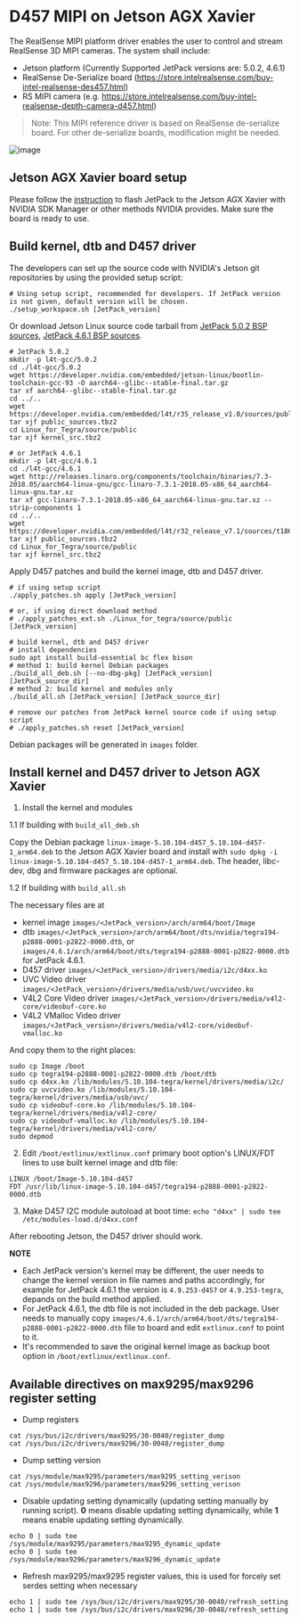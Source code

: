 # D457 MIPI on Jetson AGX Xavier
The RealSense MIPI platform driver enables the user to control and stream RealSense 3D MIPI cameras.
The system shall include:
* Jetson platform (Currently Supported JetPack versions are: 5.0.2, 4.6.1)
* RealSense De-Serialize board (https://store.intelrealsense.com/buy-intel-realsense-des457.html)
* RS MIPI camera (e.g. https://store.intelrealsense.com/buy-intel-realsense-depth-camera-d457.html)

> Note: This MIPI reference driver is based on RealSense de-serialize board. For other de-serialize boards, modification might be needed. 

![image](https://user-images.githubusercontent.com/64067618/216807681-ed679a79-71d6-43ab-bfde-e0abb019b72d.png)


## Jetson AGX Xavier board setup

Please follow the [instruction](https://docs.nvidia.com/sdk-manager/install-with-sdkm-jetson/index.html) to flash JetPack to the Jetson AGX Xavier with NVIDIA SDK Manager or other methods NVIDIA provides. Make sure the board is ready to use.

## Build kernel, dtb and D457 driver

The developers can set up the source code with NVIDIA's Jetson git repositories by using the provided setup script:

```
# Using setup script, recommended for developers. If JetPack version is not given, default version will be chosen.
./setup_workspace.sh [JetPack_version]
```

Or download Jetson Linux source code tarball from [JetPack 5.0.2 BSP sources](https://developer.nvidia.com/embedded/l4t/r35_release_v1.0/sources/public_sources.tbz2), [JetPack 4.6.1 BSP sources](https://developer.nvidia.com/embedded/l4t/r32_release_v7.1/sources/t186/public_sources.tbz2).

```
# JetPack 5.0.2
mkdir -p l4t-gcc/5.0.2
cd ./l4t-gcc/5.0.2
wget https://developer.nvidia.com/embedded/jetson-linux/bootlin-toolchain-gcc-93 -O aarch64--glibc--stable-final.tar.gz
tar xf aarch64--glibc--stable-final.tar.gz
cd ../..
wget https://developer.nvidia.com/embedded/l4t/r35_release_v1.0/sources/public_sources.tbz2
tar xjf public_sources.tbz2
cd Linux_for_Tegra/source/public
tar xjf kernel_src.tbz2

# or JetPack 4.6.1
mkdir -p l4t-gcc/4.6.1
cd ./l4t-gcc/4.6.1
wget http://releases.linaro.org/components/toolchain/binaries/7.3-2018.05/aarch64-linux-gnu/gcc-linaro-7.3.1-2018.05-x86_64_aarch64-linux-gnu.tar.xz
tar xf gcc-linaro-7.3.1-2018.05-x86_64_aarch64-linux-gnu.tar.xz --strip-components 1
cd ../..
wget https://developer.nvidia.com/embedded/l4t/r32_release_v7.1/sources/t186/public_sources.tbz2
tar xjf public_sources.tbz2
cd Linux_for_Tegra/source/public
tar xjf kernel_src.tbz2
```

Apply D457 patches and build the kernel image, dtb and D457 driver.

```
# if using setup script
./apply_patches.sh apply [JetPack_version]

# or, if using direct download method
# ./apply_patches_ext.sh ./Linux_for_tegra/source/public [JetPack_version]

# build kernel, dtb and D457 driver
# install dependencies
sudo apt install build-essential bc flex bison
# method 1: build kernel Debian packages
./build_all_deb.sh [--no-dbg-pkg] [JetPack_version] [JetPack_source_dir]
# method 2: build kernel and modules only
./build_all.sh [JetPack_version] [JetPack_source_dir]

# remove our patches from JetPack kernel source code if using setup script
# ./apply_patches.sh reset [JetPack_version]
```

Debian packages will be generated in `images` folder.

## Install kernel and D457 driver to Jetson AGX Xavier

1. Install the kernel and modules

1.1 If building with `build_all_deb.sh`

Copy the Debian package `linux-image-5.10.104-d457_5.10.104-d457-1_arm64.deb` to the Jetson AGX Xavier board and install with `sudo dpkg -i linux-image-5.10.104-d457_5.10.104-d457-1_arm64.deb`. The header, libc-dev, dbg and firmware packages are optional.

1.2 If building with `build_all.sh`

The necessary files are at
- kernel image `images/<JetPack_version>/arch/arm64/boot/Image`
- dtb `images/<JetPack_version>/arch/arm64/boot/dts/nvidia/tegra194-p2888-0001-p2822-0000.dtb`, or `images/4.6.1/arch/arm64/boot/dts/tegra194-p2888-0001-p2822-0000.dtb` for JetPack 4.6.1.
- D457 driver `images/<JetPack_version>/drivers/media/i2c/d4xx.ko`
- UVC Video driver `images/<JetPack_version>/drivers/media/usb/uvc/uvcvideo.ko`
- V4L2 Core Video driver `images/<JetPack_version>/drivers/media/v4l2-core/videobuf-core.ko`
- V4L2 VMalloc Video driver `images/<JetPack_version>/drivers/media/v4l2-core/videobuf-vmalloc.ko`

And copy them to the right places:
```
sudo cp Image /boot
sudo cp tegra194-p2888-0001-p2822-0000.dtb /boot/dtb
sudo cp d4xx.ko /lib/modules/5.10.104-tegra/kernel/drivers/media/i2c/
sudo cp uvcvideo.ko /lib/modules/5.10.104-tegra/kernel/drivers/media/usb/uvc/
sudo cp videobuf-core.ko /lib/modules/5.10.104-tegra/kernel/drivers/media/v4l2-core/
sudo cp videobuf-vmalloc.ko /lib/modules/5.10.104-tegra/kernel/drivers/media/v4l2-core/
sudo depmod
```

2. Edit `/boot/extlinux/extlinux.conf` primary boot option's LINUX/FDT lines to use built kernel image and dtb file:

```
LINUX /boot/Image-5.10.104-d457
FDT /usr/lib/linux-image-5.10.104-d457/tegra194-p2888-0001-p2822-0000.dtb
```

3. Make D457 I2C module autoload at boot time: `echo "d4xx" | sudo tee /etc/modules-load.d/d4xx.conf`

After rebooting Jetson, the D457 driver should work.

**NOTE**

- Each JetPack version's kernel may be different, the user needs to change the kernel version in file names and paths accordingly, for example for JetPack 4.6.1 the version is `4.9.253-d457` or `4.9.253-tegra`, depands on the build method applied.
- For JetPack 4.6.1, the dtb file is not included in the deb package. User needs to manually copy `images/4.6.1/arch/arm64/boot/dts/tegra194-p2888-0001-p2822-0000.dtb` file to board and edit `extlinux.conf` to point to it.
- It's recommended to save the original kernel image as backup boot option in `/boot/extlinux/extlinux.conf`.

## Available directives on max9295/max9296 register setting

- Dump registers
```
cat /sys/bus/i2c/drivers/max9295/30-0040/register_dump
cat /sys/bus/i2c/drivers/max9296/30-0048/register_dump
```

- Dump setting version

```
cat /sys/module/max9295/parameters/max9295_setting_verison
cat /sys/module/max9296/parameters/max9296_setting_verison
```

- Disable updating setting dynamically (updating setting manually by running script).
  **0** means disable updating setting dynamically, while **1** means enable updating setting dynamically.

```
echo 0 | sudo tee /sys/module/max9295/parameters/max9295_dynamic_update
echo 0 | sudo tee /sys/module/max9296/parameters/max9296_dynamic_update
```

- Refresh max9295/max9295 register values, this is used for forcely set serdes setting when necessary

```
echo 1 | sudo tee /sys/bus/i2c/drivers/max9295/30-0040/refresh_setting
echo 1 | sudo tee /sys/bus/i2c/drivers/max9296/30-0048/refresh_setting
```
